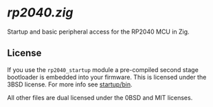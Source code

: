 # _rp2040.zig_

Startup and basic peripheral access for the RP2040 MCU in Zig.

## License

If you use the `rp2040_startup` module a pre-compiled second stage bootloader
is embedded into your firmware. This is licensed under the 3BSD license. For
more info see [startup/bin](startup/bin).

All other files are dual licensed under the 0BSD and MIT licenses.
